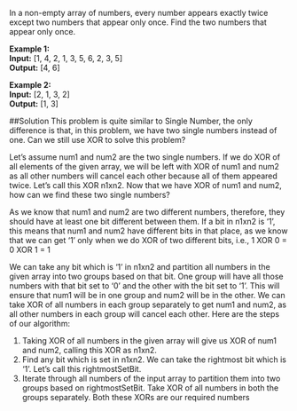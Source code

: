 In a non-empty array of numbers, every number appears exactly twice except two numbers that appear only once.
Find the two numbers that appear only once.

**Example 1:**  
**Input:** [1, 4, 2, 1, 3, 5, 6, 2, 3, 5]  
**Output:** [4, 6]

**Example 2:**  
**Input:** [2, 1, 3, 2]  
**Output:** [1, 3]

##Solution
This problem is quite similar to Single Number, the only difference is that, in this problem, we have two single numbers
instead of one. Can we still use XOR to solve this problem?

Let’s assume num1 and num2 are the two single numbers. If we do XOR of all elements of the given array, we will be left
with XOR of num1 and num2 as all other numbers will cancel each other because all of them appeared twice. Let’s call this
XOR n1xn2. Now that we have XOR of num1 and num2, how can we find these two single numbers?

As we know that num1 and num2 are two different numbers, therefore, they should have at least one bit different
between them. If a bit in n1xn2 is ‘1’, this means that num1 and num2 have different bits in that place, as we know that
we can get ‘1’ only when we do XOR of two different bits, i.e.,
1 XOR 0 = 0 XOR 1 = 1

We can take any bit which is ‘1’ in n1xn2 and partition all numbers in the given array into two groups based on that bit.
One group will have all those numbers with that bit set to ‘0’ and the other with the bit set to ‘1’. This will ensure
that num1 will be in one group and num2 will be in the other. We can take XOR of all numbers in each group separately
to get num1 and num2, as all other numbers in each group will cancel each other. Here are the steps of our algorithm:
1. Taking XOR of all numbers in the given array will give us XOR of num1 and num2, calling this XOR as n1xn2.
2. Find any bit which is set in n1xn2. We can take the rightmost bit which is ‘1’. Let’s call this rightmostSetBit.
3. Iterate through all numbers of the input array to partition them into two groups based on rightmostSetBit. Take XOR
   of all numbers in both the groups separately. Both these XORs are our required numbers